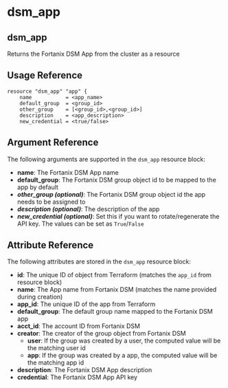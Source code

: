# dsm\_app

## dsm\_app

Returns the Fortanix DSM App from the cluster as a resource 

## Usage Reference

```
resource "dsm_app" "app" {
    name           = <app_name>
    default_group  = <group_id>
    other_group    = [<group_id>,<group_id>]
    description    = <app_description>
    new_credential = <true/false> 
```

## Argument Reference

The following arguments are supported in the `dsm_app` resource block:

* **name**: The Fortanix DSM App name
* **default_group**: The Fortanix DSM group object id to be mapped to the app by default
* _**other_group (optional)**_: The Fortanix DSM group object id the app needs to be assigned to
* _**description (optional)**_: The description of the app 
* _**new\_credential (optional)**_: Set this if you want to rotate/regenerate the API key. The values can be set as `True`/`False`

## Attribute Reference

The following attributes are stored in the `dsm_app` resource block:

* **id**: The unique ID of object from Terraform (matches the `app_id` from resource block)
* **name**: The App name from Fortanix DSM (matches the name provided during creation)
* **app\_id**: The unique ID of the app from Terraform
* **default\_group**: The default group name mapped to the Fortanix DSM app
* **acct\_id**: The account ID from Fortanix DSM
* **creator**: The creator of the group object from Fortanix DSM
  * **user**: If the group was created by a user, the computed value will be the matching user id
  * **app**: If the group was created by a app, the computed value will be the matching app id
* **description**: The Fortanix DSM App description
* **credential**: The Fortanix DSM App API key
